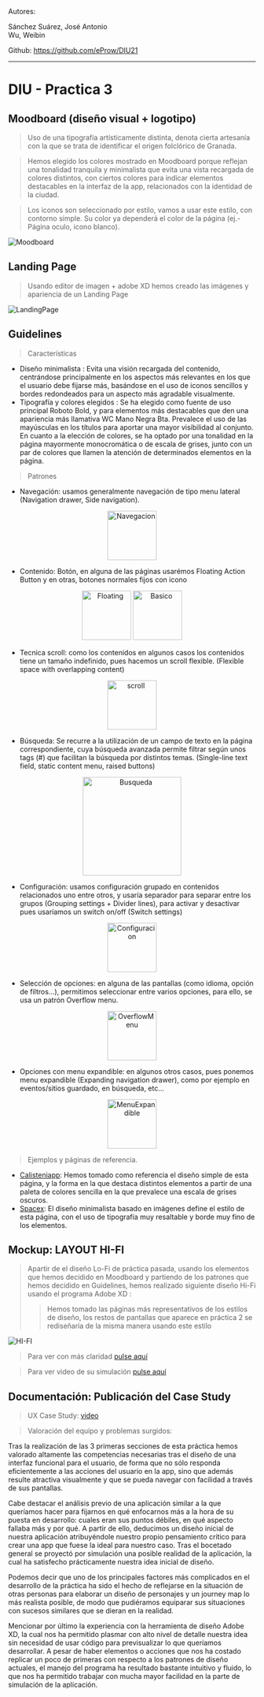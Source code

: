 Autores:

Sánchez Suárez, José Antonio   
Wu, Weibin


Github: https://github.com/eProw/DIU21

----
# DIU - Practica 3

## Moodboard (diseño visual + logotipo)   
> Uso de una tipografía artísticamente distinta, denota cierta artesanía con la que se trata de identificar el origen folclórico de Granada.

> Hemos elegido los colores mostrado en Moodboard porque reflejan una tonalidad tranquila y minimalista que evita una vista recargada de colores distintos, con ciertos colores para indicar elementos destacables en la interfaz de la app, relacionados con la identidad de la ciudad.

> Los iconos son seleccionado por estilo, vamos a usar este estilo, con contorno simple. Su color ya dependerá el color de la página (ej.- Página oculo, icono blanco).

![Moodboard](img/Moodboard.png)

## Landing Page

> Usando editor de imagen + adobe XD hemos creado las imágenes y apariencia de un Landing Page

![LandingPage](img/LandingPage.png)

## Guidelines
> Características   
* Diseño minimalista : Evita una visión recargada del contenido, centrándose principalmente en los aspectos más relevantes en los que el usuario debe fijarse más, basándose en el uso de iconos sencillos y bordes redondeados para un aspecto más agradable visualmente.
* Tipografía y colores elegidos : Se ha elegido como fuente de uso principal Roboto Bold, y para elementos más destacables que den una apariencia más llamativa WC Mano Negra Bta. Prevalece el uso de las mayúsculas en los títulos para aportar una mayor visibilidad al conjunto.
En cuanto a la elección de colores, se ha optado por una tonalidad en la página mayormente monocromática o de escala de grises, junto con un par de colores que llamen la atención de determinados elementos en la página.

> Patrones  
* Navegación: usamos generalmente navegación de tipo menu lateral (Navigation drawer, Side navigation).

<p align="center">
<img src="img/Menu.png" alt="Navegacion" width="100"/>
</p>

* Contenido: Botón, en alguna de las páginas usarémos Floating Action Button y en otras, botones normales fijos con icono
<p align="center">
<img src="img/Floating.png" alt="Floating" width="100"/>
<img src="img/Boton.png" alt="Basico" width="100"/>
</p>

* Tecnica scroll: como los contenidos en algunos casos los contenidos tiene un tamaño indefinido, pues hacemos un scroll flexible. (Flexible space with overlapping content)
<p align="center">
<img src="img/Scroll.png" alt="scroll" width="100"/>
</p>

* Búsqueda: Se recurre a la utilización de un campo de texto en la página correspondiente, cuya búsqueda avanzada permite filtrar según unos tags (#) que facilitan la búsqueda por distintos temas. (Single-line text field, static content menu, raised buttons)
<p align="center">
<img src="img/Busqueda.png" alt="Busqueda" width="200"/>
</p>

* Configuración: usamos configuración grupado en contenidos relacionados uno entre otros, y usaría separador para separar entre los grupos (Grouping settings + Divider lines), para activar y desactivar pues usaríamos un switch on/off (Switch settings)
<p align="center">
<img src="img/Configuracion.png" alt="Configuracion" width="100"/>
</p>

* Selección de opciones: en alguna de las pantallas (como idioma, opción de filtros...), permitimos seleccionar entre varios opciones, para ello, se usa un patrón Overflow menu.
<p align="center">
<img src="img/OverflowMenu.png" alt="OverflowMenu" width="100"/>
</p>

* Opciones con menu expandible: en algunos otros casos, pues ponemos menu expandible (Expanding navigation drawer), como por ejemplo en eventos/sitios guardado, en búsqueda, etc...
<p align="center">
<img src="img/MenuExpandible.png" alt="MenuExpandible" width="100"/>
</p>

> Ejemplos y páginas de referencia.
* [Calisteniapp](https://calisteniapp.com/es): Hemos tomado como referencia el diseño simple de esta página, y la forma en la que destaca distintos elementos a partir de una paleta de colores sencilla en la que prevalece una escala de grises oscuros.
* [Spacex](https://spacex.com): El diseño minimalista basado en imágenes define el estilo de esta página, con el uso de tipografía muy resaltable y borde muy fino de los elementos.


## Mockup: LAYOUT HI-FI

> Apartir de el diseño Lo-Fi de práctica pasada, usando los elementos que hemos decidido en Moodboard y partiendo de los patrones que hemos decidido en Guidelines, hemos realizado siguiente diseño Hi-Fi usando el programa Adobe XD  : 
>> Hemos tomado las páginas más representativos de los estilos de diseño, los restos de pantallas que aparece en práctica 2 se rediseñaría de la misma manera usando este estilo 

![HI-FI](./img/HI-FI.png)

> Para ver con más claridad [pulse aquí](https://github.com/eProw/DIU21/blob/master/P3/DIU_P3_HIFI.pdf)

> Para ver video de su simulación [pulse aquí](https://drive.google.com/file/d/1HoynuFrj1FCan79ju-XzpHh0suU2qHZx/view?usp=sharing)

## Documentación: Publicación del Case Study

> UX Case Study: [video](https://drive.google.com/file/d/1U9oaubc9Yr5WXv0Jf35ttR5V2KWTuD5q/view?usp=sharing)


> Valoración del equipo y problemas surgidos: 

Tras la realización de las 3 primeras secciones de esta práctica hemos valorado altamente las competencias necesarias tras el diseño de una interfaz funcional para el usuario, de forma que no sólo responda eficientemente a las acciones del usuario en la app, sino que además resulte atractiva visualmente y que se pueda navegar con facilidad a través de sus pantallas.  

Cabe destacar el análisis previo de una aplicación similar a la que queríamos hacer para fijarnos en qué enfocarnos más a la hora de su puesta en desarrollo: cuales eran sus puntos débiles, en qué aspecto fallaba más y por qué.
A partir de ello, deducimos un diseño inicial de nuestra aplicación atribuyéndole nuestro propio pensamiento crítico para crear una app que fuese la ideal para nuestro caso.
Tras el bocetado general se proyectó por simulación una posible realidad de la aplicación, la cual ha satisfecho prácticamente nuestra idea inicial de diseño.

Podemos decir que uno de los principales factores más complicados en el desarrollo de la práctica ha sido el hecho de reflejarse en la situación de otras personas para elaborar un diseño de personajes y un journey map lo más realista posible, de modo que pudiéramos equiparar sus situaciones con sucesos similares que se dieran en la realidad.

Mencionar por último la experiencia con la herramienta de diseño Adobe XD, la cual nos ha permitido plasmar con alto nivel de detalle nuestra idea sin necesidad de usar código para previsualizar lo que queríamos desarrollar. A pesar de haber elementos o acciones que nos ha costado replicar un poco de primeras con respecto a los patrones de diseño actuales, el manejo del programa ha resultado bastante intuitivo y fluido, lo que nos ha permitido trabajar con mucha mayor facilidad en la parte de simulación de la aplicación.

